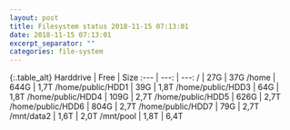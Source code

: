 ```yaml
---
layout: post
title: Filesystem status 2018-11-15 07:13:01
date: 2018-11-15 07:13:01
excerpt_separator: ""
categories: file-system
---
```

{:.table_alt}
Harddrive | Free | Size
:--- | ---: | ---:
/ | 27G | 37G
/home | 644G | 1,7T
/home/public/HDD1 | 39G | 1,8T
/home/public/HDD3 | 64G | 1,8T
/home/public/HDD4 | 109G | 2,7T
/home/public/HDD5 | 626G | 2,7T
/home/public/HDD6 | 804G | 2,7T
/home/public/HDD7 | 79G | 2,7T
/mnt/data2 | 1,6T | 2,0T
/mnt/pool | 1,8T | 6,4T

